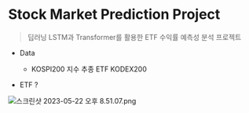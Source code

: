 # Stock Market Prediction Project

> 딥러닝 LSTM과 Transformer를 활용한 ETF 수익률 예측성 분석 프로젝트
> 

- Data
    - KOSPI200 지수 추종 ETF KODEX200
    
- ETF ?

![스크린샷 2023-05-22 오후 8.51.07.png](Stock%20Market%20Prediction%20Project%20051ee71a903546b29cdae98369833f5f/%25E1%2584%2589%25E1%2585%25B3%25E1%2584%258F%25E1%2585%25B3%25E1%2584%2585%25E1%2585%25B5%25E1%2586%25AB%25E1%2584%2589%25E1%2585%25A3%25E1%2586%25BA_2023-05-22_%25E1%2584%258B%25E1%2585%25A9%25E1%2584%2592%25E1%2585%25AE_8.51.07.png)